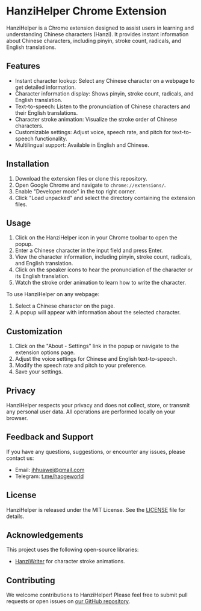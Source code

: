 # HanziHelper Chrome Extension

HanziHelper is a Chrome extension designed to assist users in learning and understanding Chinese characters (Hanzi). It provides instant information about Chinese characters, including pinyin, stroke count, radicals, and English translations.

## Features

- Instant character lookup: Select any Chinese character on a webpage to get detailed information.
- Character information display: Shows pinyin, stroke count, radicals, and English translation.
- Text-to-speech: Listen to the pronunciation of Chinese characters and their English translations.
- Character stroke animation: Visualize the stroke order of Chinese characters.
- Customizable settings: Adjust voice, speech rate, and pitch for text-to-speech functionality.
- Multilingual support: Available in English and Chinese.

## Installation

1. Download the extension files or clone this repository.
2. Open Google Chrome and navigate to `chrome://extensions/`.
3. Enable "Developer mode" in the top right corner.
4. Click "Load unpacked" and select the directory containing the extension files.

## Usage

1. Click on the HanziHelper icon in your Chrome toolbar to open the popup.
2. Enter a Chinese character in the input field and press Enter.
3. View the character information, including pinyin, stroke count, radicals, and English translation.
4. Click on the speaker icons to hear the pronunciation of the character or its English translation.
5. Watch the stroke order animation to learn how to write the character.

To use HanziHelper on any webpage:

1. Select a Chinese character on the page.
2. A popup will appear with information about the selected character.

## Customization

1. Click on the "About - Settings" link in the popup or navigate to the extension options page.
2. Adjust the voice settings for Chinese and English text-to-speech.
3. Modify the speech rate and pitch to your preference.
4. Save your settings.

## Privacy

HanziHelper respects your privacy and does not collect, store, or transmit any personal user data. All operations are performed locally on your browser.

## Feedback and Support

If you have any questions, suggestions, or encounter any issues, please contact us:

- Email: jhhuawei@gmail.com
- Telegram: [t.me/haogeworld](https://t.me/haogeworld)

## License

HanziHelper is released under the MIT License. See the [LICENSE](LICENSE) file for details.

## Acknowledgements

This project uses the following open-source libraries:

- [HanziWriter](https://github.com/chanind/hanzi-writer) for character stroke animations.

## Contributing

We welcome contributions to HanziHelper! Please feel free to submit pull requests or open issues on  [our GitHub repository](https://github.com/walleWorks/HanziHelper).
